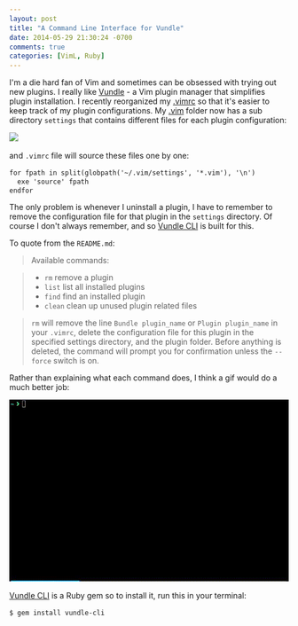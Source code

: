 ```yaml
---
layout: post
title: "A Command Line Interface for Vundle"
date: 2014-05-29 21:30:24 -0700
comments: true
categories: [VimL, Ruby]
---
```


I'm a die hard fan of Vim and sometimes can be obsessed with trying out new plugins. I really like [Vundle](https://github.com/gmarik/Vundle.vim) - a Vim plugin manager that simplifies plugin installation. I recently reorganized my [.vimrc](https://github.com/baopham/vim/blob/master/vimrc) so that it's easier to keep track of my plugin configurations. My [.vim](https://github.com/baopham/vim) folder now has a sub directory `settings` that contains different files for each plugin configuration:
<!--more-->

<img src="http://f.cl.ly/items/2p3c0E1q3f053K0L1N2M/Screen%20Shot%202014-05-29%20at%209.53.32%20PM.png" class="center">

and `.vimrc` file will source these files one by one:

```vim
for fpath in split(globpath('~/.vim/settings', '*.vim'), '\n')
  exe 'source' fpath
endfor
```

The only problem is whenever I uninstall a plugin, I have to remember to remove the configuration file for that plugin in the `settings` directory. Of course I don't always remember, and so [Vundle CLI](https://github.com/baopham/vundle-cli) is built for this.  

To quote from the `README.md`:  

>Available commands:

> * `rm` remove a plugin
> * `list` list all installed plugins
> * `find` find an installed plugin
> * `clean` clean up unused plugin related files

> `rm` will remove the line `Bundle plugin_name` or `Plugin plugin_name` in your `.vimrc`, 
>delete the configuration file for this plugin in the specified settings directory, 
>and the plugin folder. Before anything is deleted, the command will prompt you 
>for confirmation unless the `--force` switch is on.

Rather than explaining what each command does, I think a gif would do a much better job:

<img src="/images/vundlecli.gif" alt="Vundle CLI gif" class="center"/>

[Vundle CLI](https://github.com/baopham/vundle-cli) is a Ruby gem so to install it, run this in your terminal: 

```bash
$ gem install vundle-cli
```
